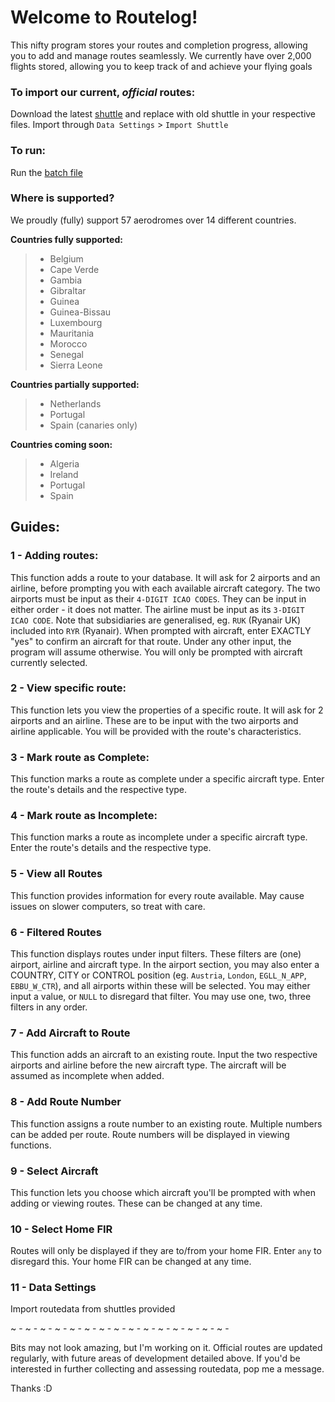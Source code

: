 # Welcome to Routelog!

This nifty program stores your routes and completion progress, allowing you to add and manage routes seamlessly.
We currently have over 2,000 flights stored, allowing you to keep track of and achieve your flying goals


### To import our current, *official* routes:
Download the latest [shuttle](https://github.com/PineappleCrazy/Routelog/blob/main/localdata/shuttle.txt) and replace with old shuttle in your respective files. Import through `Data Settings` > `Import Shuttle` 


### To run:
Run the [batch file](https://github.com/PineappleCrazy/Routelog/blob/main/_routelog.bat)



### Where is supported?
We proudly (fully) support 57 aerodromes over 14 different countries.

**Countries fully supported:**
> + Belgium
> + Cape Verde
> + Gambia
> + Gibraltar
> + Guinea
> + Guinea-Bissau
> + Luxembourg
> + Mauritania
> + Morocco
> + Senegal
> + Sierra Leone
> 
**Countries partially supported:**
> + Netherlands
> + Portugal
> + Spain (canaries only)

**Countries coming soon:**
> + Algeria
> + Ireland
> + Portugal
> + Spain


## Guides:

### 1 - Adding routes:
This function adds a route to your database. It will ask for 2 airports and an airline, before prompting you with each available aircraft category.
The two airports must be input as their `4-DIGIT ICAO CODES`. They can be input in either order - it does not matter.
The airline must be input as its `3-DIGIT ICAO CODE`. Note that subsidiaries are generalised, eg. `RUK` (Ryanair UK) included into `RYR` (Ryanair).
When prompted with aircraft, enter EXACTLY "yes" to confirm an aircraft for that route. Under any other input, the program will assume otherwise. You will only be prompted with aircraft currently selected.

### 2 - View specific route:
This function lets you view the properties of a specific route. It will ask for 2 airports and an airline. These are to be input with the two airports and airline applicable. You will be provided with the route's characteristics.

### 3 - Mark route as Complete:
This function marks a route as complete under a specific aircraft type. Enter the route's details and the respective type.

### 4 - Mark route as Incomplete:
This function marks a route as incomplete under a specific aircraft type. Enter the route's details and the respective type.

### 5 - View all Routes
This function provides information for every route available. May cause issues on slower computers, so treat with care.

### 6 - Filtered Routes
This function displays routes under input filters. These filters are (one) airport, airline and aircraft type.
In the airport section, you may also enter a COUNTRY, CITY or CONTROL position (eg. `Austria`, `London`, `EGLL_N_APP`, `EBBU_W_CTR`), and all airports within these will be selected.
You may either input a value, or `NULL` to disregard that filter. You may use one, two, three filters in any order.

### 7 - Add Aircraft to Route
This function adds an aircraft to an existing route.
Input the two respective airports and airline before the new aircraft type. The aircraft will be assumed as incomplete when added.

### 8 - Add Route Number
This function assigns a route number to an existing route. Multiple numbers can be added per route. Route numbers will be displayed in viewing functions.

### 9 - Select Aircraft
This function lets you choose which aircraft you'll be prompted with when adding or viewing routes. These can be changed at any time.

### 10 - Select Home FIR
Routes will only be displayed if they are to/from your home FIR. Enter `any` to disregard this. Your home FIR can be changed at any time.

### 11 - Data Settings
Import routedata from shuttles provided

~ - ~ - ~ - ~ - ~ - ~ - ~ - ~ - ~ - ~ - ~ - ~ - ~ - ~ - ~ - 

Bits may not look amazing, but I'm working on it. Official routes are updated regularly, with future areas of development detailed above. If you'd be interested in further collecting and assessing routedata, pop me a message.

Thanks :D
